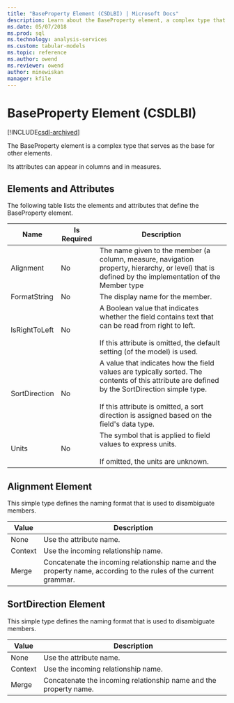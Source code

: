 ```yaml
---
title: "BaseProperty Element (CSDLBI) | Microsoft Docs"
description: Learn about the BaseProperty element, a complex type that serves as the base for other elements and whose attributes can appear in columns and in measures.
ms.date: 05/07/2018
ms.prod: sql
ms.technology: analysis-services
ms.custom: tabular-models
ms.topic: reference
ms.author: owend
ms.reviewer: owend
author: minewiskan
manager: kfile
---
```

# BaseProperty Element (CSDLBI)

[!INCLUDE[csdl-archived](../includes/csdl-archived.md)]

  The BaseProperty element is a complex type that serves as the base for other elements.  
  
 Its attributes can appear in columns and in measures.  
  
## Elements and Attributes  
 The following table lists the elements and attributes that define the BaseProperty element.  
  
|Name|Is Required|Description|  
|----------|-----------------|-----------------|  
|Alignment|No|The name given to the member (a column, measure, navigation property, hierarchy, or level) that is defined by the implementation of the Member type|  
|FormatString|No|The display name for the member.|  
|IsRightToLeft|No|A Boolean value that indicates whether the field contains text that can be read from right to left.<br /><br /> If this attribute is omitted, the default setting (of the model) is used.|  
|SortDirection|No|A value that indicates how the field values are typically sorted. The contents of this attribute are defined by the SortDirection simple type.<br /><br /> If this attribute is omitted, a sort direction is assigned based on the field's data type.|  
|Units|No|The symbol that is applied to field values to express units.<br /><br /> If omitted, the units are unknown.|  
  
## Alignment Element  
 This simple type defines the naming format that is used to disambiguate members.  
  
|Value|Description|  
|-----------|-----------------|  
|None|Use the attribute name.|  
|Context|Use the incoming relationship name.|  
|Merge|Concatenate the incoming relationship name and the property name, according to the rules of the current grammar.|  
  
## SortDirection Element  
 This simple type defines the naming format that is used to disambiguate members.  
  
|Value|Description|  
|-----------|-----------------|  
|None|Use the attribute name.|  
|Context|Use the incoming relationship name.|  
|Merge|Concatenate the incoming relationship name and the property name.|  
  

  
